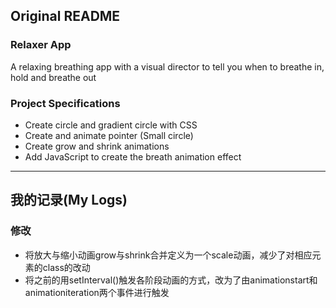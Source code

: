 ## Original README

### Relaxer App

A relaxing breathing app with a visual director to tell you when to breathe in, hold and breathe out

### Project Specifications

- Create circle and gradient circle with CSS
- Create and animate pointer (Small circle)
- Create grow and shrink animations
- Add JavaScript to create the breath animation effect

----
## 我的记录(My Logs)

### 修改
- 将放大与缩小动画grow与shrink合并定义为一个scale动画，减少了对相应元素的class的改动
- 将之前的用setInterval()触发各阶段动画的方式，改为了由animationstart和animationiteration两个事件进行触发